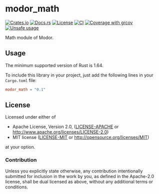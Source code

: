 # modor_math

[![Crates.io](https://img.shields.io/crates/v/modor_math.svg)](https://crates.io/crates/modor_math)
[![Docs.rs](https://img.shields.io/docsrs/modor_math)](https://docs.rs/crate/modor_math)
[![License](https://img.shields.io/crates/l/modor_math)](https://github.com/modor-engine/modor_math)
[![CI](https://github.com/modor-engine/modor/actions/workflows/ci.yml/badge.svg)](https://github.com/modor-engine/modor/actions/workflows/ci.yml)
[![Coverage with grcov](https://img.shields.io/codecov/c/gh/modor-engine/modor)](https://app.codecov.io/gh/modor-engine/modor)
[![Unsafe usage](https://img.shields.io/badge/unsafe%20usage-0-green.svg)](https://github.com/modor-engine/modor/search?q=path%3Acrates%2Fmodor_math+extension%3Ars+unsafe)

Math module of Modor.

## Usage

The minimum supported version of Rust is 1.64.

To include this library in your project, just add the following lines in your `Cargo.toml` file:

```toml
modor_math = "0.1"
```

## License

Licensed under either of

* Apache License, Version 2.0, ([LICENSE-APACHE](../../LICENSE-APACHE) or http://www.apache.org/licenses/LICENSE-2.0)
* MIT license ([LICENSE-MIT](../../LICENSE-MIT) or http://opensource.org/licenses/MIT)

at your option.

### Contribution

Unless you explicitly state otherwise, any contribution intentionally submitted for inclusion in the work by you, as
defined in the Apache-2.0 license, shall be dual licensed as above, without any additional terms or conditions.
